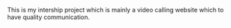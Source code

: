This is my intership project which  is mainly a video calling website which to have quality communication.
